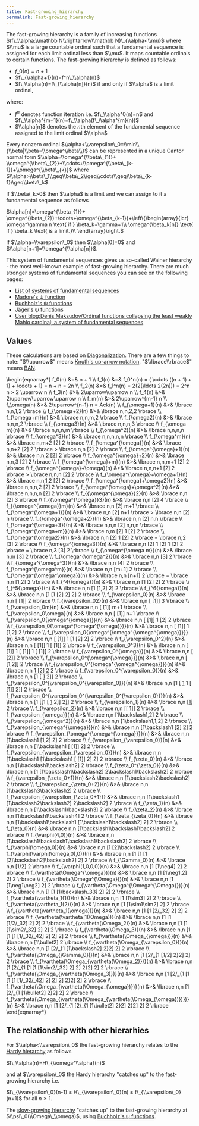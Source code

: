 ```yaml
---
title: Fast-growing_hierarchy
permalink: Fast-growing_hierarchy
---
```


The fast-growing hierarchy is a family of increasing functions $(f\_\\alpha:\\mathbb N\\rightarrow\\mathbb N)\_{\\alpha<\\mu}$ where $\\mu$ is a large countable ordinal such that a fundamental sequence is assigned for each limit ordinal less than $\\mu$. It maps countable ordinals to certain functions.
The fast-growing hierarchy is defined as follows:

-   $f\_0(n)=n+1$
-   $f\_{\\alpha+1}(n)=f^n\_\\alpha(n)$
-   $f\_\\alpha(n)=f\_{\\alpha[n]}(n)$ if and only if $\\alpha$ is a limit ordinal,

where:

-   $f^n$ denotes function iteration i.e. $f\_\\alpha^0(n)=n$ and $f\_\\alpha^{m+1}(n)=f\_\\alpha(f\_\\alpha^{m}(n))$
-   $\\alpha[n]$ denotes the $n$th element of the fundamental sequence assigned to the limit ordinal $\\alpha$

Every nonzero ordinal $\\alpha<\\varepsilon\_0=\\min\\{\\beta|\\beta=\\omega^\\beta\\}$ can be represented in a unique Cantor normal form $\\alpha=\\omega^{\\beta\_{1}}+ \\omega^{\\beta\_{2}}+\\cdots+\\omega^{\\beta\_{k-1}}+\\omega^{\\beta\_{k}}$ where $\\alpha>\\beta\_1\\geq\\beta\_2\\geq\\cdots\\geq\\beta\_{k-1}\\geq\\beta\_k$.

If $\\beta\_k>0$ then $\\alpha$ is a limit and we can assign to it a fundamental sequence as follows

$\\alpha[n]=\\omega^{\\beta\_{1}}+ \\omega^{\\beta\_{2}}+\\cdots+\\omega^{\\beta\_{k-1}}+\\left\\{\\begin{array}{lcr} \\omega^\\gamma n \\text{ if } \\beta\_k=\\gamma+1\\\\ \\omega^{\\beta\_k[n]} \\text{ if } \\beta\_k \\text{ is a limit.}\\\\ \\end{array}\\right.$


If $\\alpha=\\varepsilon\_0$ then $\\alpha[0]=0$ and $\\alpha[n+1]=\\omega^{\\alpha[n]}$.

This system of fundamental sequences gives us so-called Wainer hierarchy - the most well-known example of fast-growing hierarchy. There are much stronger systems of fundamental sequences you can see on the following pages:
-   [List of systems of fundamental sequences](http://googology.wikia.com/wiki/List\_of\_systems\_of\_fundamental\_sequences)
-   [Madore's ψ function](Madore's_ψ_function "Madore's ψ function")
-   [Buchholz's ψ functions](Buchholz's_ψ_functions "Buchholz's ψ functions")
-   [Jäger's ψ functions](Jäger's_collapsing_functions_and_ρ-inaccessible_ordinals "Jäger's collapsing functions and ρ-inaccessible ordinals")
-   [User blog:Denis Maksudov/Ordinal functions collapsing the least weakly Mahlo cardinal; a system of fundamental sequences](https://web.archive.org/web/20190415131736/http://cantorsattic.info/index.php?title=User_blog:Denis_Maksudov/Ordinal_functions_collapsing_the_least_weakly_Mahlo_cardinal;_a_system_of_fundamental_sequences&printable=yes)

## Values
These calculations are based on [Diagonalization](Diagonalization "Diagonalization").
There are a few things to note:
"$\\uparrow$" means [Knuth's up-arrow notation](Knuth's_up-arrow_notation "Knuth's up-arrow notation").
"$\\lbrace\\rbrace$" means [BAN](Bird's_array_notation "Bird's array notation").

\\begin{eqnarray*}
f\_0(n) &=& n + 1 \\\\
f\_1(n) &=& f\_0^n(n) = ( \\cdots ((n + 1) + 1) + \\cdots + 1) = n + n = 2n \\\\
f\_2(n) &=& f\_1^n(n) = 2(2(\\ldots 2(2n))) = 2^n n > 2 \\uparrow n \\\\
f\_3(n) &>& 2\\uparrow\\uparrow n \\\\
f\_4(n) &>& 2\\uparrow\\uparrow\\uparrow n \\\\
f\_m(n) &>& 2\\uparrow^{m-1} n \\\\
f\_\\omega(n) &>& 2\\uparrow^{n-1} n = Ack(n) \\\\
f\_{\\omega+1}(n) &>& \\lbrace n,n,1,2 \\rbrace \\\\
f\_{\\omega+2}(n) &>& \\lbrace n,n,2,2 \\rbrace \\\\
f\_{\\omega+m}(n) &>& \\lbrace n,n,m,2 \\rbrace \\\\
f\_{\\omega2}(n) &>& \\lbrace n,n,n,2 \\rbrace \\\\
f\_{\\omega3}(n) &>& \\lbrace n,n,n,3 \\rbrace \\\\
f\_{\\omega m}(n) &>& \\lbrace n,n,n,m \\rbrace \\\\
f\_{\\omega^2}(n) &>& \\lbrace n,n,n,n \\rbrace \\\\
f\_{\\omega^3}(n) &>& \\lbrace n,n,n,n,n \\rbrace \\\\
f\_{\\omega^m}(n) &>& \\lbrace n,m+2 [2] 2 \\rbrace \\\\
f\_{\\omega^{\\omega}}(n) &>& \\lbrace n,n+2 [2] 2 \\rbrace > \\lbrace n,n [2] 2 \\rbrace \\\\
f\_{\\omega^{\\omega}+1}(n) &>& \\lbrace n,n,2 [2] 2 \\rbrace \\\\
f\_{\\omega^{\\omega}+2}(n) &>& \\lbrace n,n,3 [2] 2 \\rbrace \\\\
f\_{\\omega^{\\omega}+m}(n) &>& \\lbrace n,n,m+1 [2] 2 \\rbrace \\\\
f\_{\\omega^{\\omega}+\\omega}(n) &>& \\lbrace n,n,n+1 [2] 2 \\rbrace > \\lbrace n,n,n [2] 2 \\rbrace \\\\
f\_{\\omega^{\\omega}+\\omega+1}(n) &>& \\lbrace n,n,1,2 [2] 2 \\rbrace \\\\
f\_{\\omega^{\\omega}+\\omega2}(n) &>& \\lbrace n,n,n,2 [2] 2 \\rbrace \\\\
f\_{\\omega^{\\omega}+\\omega^2}(n) &>& \\lbrace n,n,n,n [2] 2 \\rbrace \\\\
f\_{{\\omega^{\\omega}}2}(n) &>& \\lbrace n,n [2] 3 \\rbrace \\\\
f\_{{\\omega^{\\omega}}3}(n) &>& \\lbrace n,n [2] 4 \\rbrace \\\\
f\_{{\\omega^{\\omega}}m}(n) &>& \\lbrace n,n [2] m+1 \\rbrace \\\\
f\_{\\omega^{\\omega+1}}(n) &>& \\lbrace n,n [2] n+1 \\rbrace > \\lbrace n,n [2] n \\rbrace \\\\
f\_{\\omega^{\\omega+2}}(n) &>& \\lbrace n,n [2] n,n \\rbrace \\\\
f\_{\\omega^{\\omega+3}}(n) &>& \\lbrace n,n,n [2] n,n,n \\rbrace \\\\
f\_{\\omega^{\\omega+m}}(n) &>& \\lbrace n,m [2] 1 [2] 2 \\rbrace \\\\
f\_{\\omega^{\\omega2}}(n) &>& \\lbrace n,n [2] 1 [2] 2 \\rbrace = \\lbrace n,2 [3] 2 \\rbrace \\\\
f\_{\\omega^{\\omega3}}(n) &>& \\lbrace n,n [2] 1 [2] 1 [2] 2 \\rbrace = \\lbrace n,3 [3] 2 \\rbrace \\\\
f\_{\\omega^{\\omega m}}(n) &>& \\lbrace n,m [3] 2 \\rbrace \\\\
f\_{\\omega^{\\omega^2}}(n) &>& \\lbrace n,n [3] 2 \\rbrace \\\\
f\_{\\omega^{\\omega^3}}(n) &>& \\lbrace n,n [4] 2 \\rbrace \\\\
f\_{\\omega^{\\omega^m}}(n) &>& \\lbrace n,n [m+1] 2 \\rbrace \\\\
f\_{\\omega^{\\omega^\\omega}}(n) &>& \\lbrace n,n [n+1] 2 \\rbrace = \\lbrace n,n [1,2] 2 \\rbrace \\\\
f\_{^4{\\omega}}(n) &>& \\lbrace n,n [1 [2] 2] 2 \\rbrace \\\\
f\_{^5{\\omega}}(n) &>& \\lbrace n,n [1 [1,2] 2] 2 \\rbrace \\\\
f\_{^6{\\omega}}(n) &>& \\lbrace n,n [1 [1 [2] 2] 2] 2 \\rbrace \\\\
f\_{\\varepsilon\_0}(n) &>& \\lbrace n,n [ [1]] 2 \\rbrace \\\\
f\_{\\varepsilon\_02}(n) &>& \\lbrace n,n [ [1]] 3 \\rbrace \\\\
f\_{\\varepsilon\_0m}(n) &>& \\lbrace n,n [ [1]] m+1 \\rbrace \\\\
f\_{\\varepsilon\_0\\omega}(n) &>& \\lbrace n,n [ [1]] n+1 \\rbrace \\\\
f\_{\\varepsilon\_0{\\omega^{\\omega}}}(n) &>& \\lbrace n,n [ [1]] 1 [2] 2 \\rbrace \\\\
f\_{\\varepsilon\_0{\\omega^{\\omega^{\\omega}}}}(n) &>& \\lbrace n,n [ [1]] 1 [1,2] 2 \\rbrace \\\\
f\_{\\varepsilon\_0{\\omega^{\\omega^{\\omega^{\\omega}}}}}(n) &>& \\lbrace n,n [ [1]] 1 [1 [2] 2] 2 \\rbrace \\\\
f\_{\\varepsilon\_0^2}(n) &>& \\lbrace n,n [ [1]] 1 [ [1]] 2 \\rbrace \\\\
f\_{\\varepsilon\_0^3}(n) &>& \\lbrace n,n [ [1]] 1 [ [1]] 1 [ [1]] 2 \\rbrace \\\\
f\_{\\varepsilon\_0^{\\omega}}(n) &>& \\lbrace n,n [ [2]] 2 \\rbrace \\\\
f\_{\\varepsilon\_0^{\\omega^{\\omega}}}(n) &>& \\lbrace n,n [ [1,2]] 2 \\rbrace \\\\
f\_{\\varepsilon\_0^{\\omega^{\\omega^{\\omega}}}}(n) &>& \\lbrace n,n [1 [2] 2](1_[2]_2 "1 [2] 2") 2 \\rbrace \\\\
f\_{\\varepsilon\_0^{\\varepsilon\_0}}(n) &>& \\lbrace n,n [1 [ [1](1_[_[1 "1 [ [1") 2]] 2 \\rbrace \\\\
f\_{\\varepsilon\_0^{\\varepsilon\_0^{\\varepsilon\_0}}}(n) &>& \\lbrace n,n [1 [ [1](1_[_[1 "1 [ [1") 1 [ [1]] 2]] 2 \\rbrace \\\\
f\_{\\varepsilon\_0^{\\varepsilon\_0^{\\varepsilon\_0^{\\varepsilon\_0}}}}(n) &>& \\lbrace n,n [1 [[1 [ [1](1_[[1_[_[1 "1 [[1 [ [1") 2]] 2]] 2 \\rbrace \\\\
f\_{\\varepsilon\_1}(n) &>& \\lbrace n,n [[1]([1 "[1")] 2 \\rbrace \\\\
f\_{\\varepsilon\_2}(n) &>& \\lbrace n,n [[ [1]([_[1 "[ [1")]] 2 \\rbrace \\\\
f\_{\\varepsilon\_{\\omega}}(n) &>& \\lbrace n,n [1\\backslash1,2] 2 \\rbrace \\\\
f\_{\\varepsilon\_{\\omega^2}}(n) &>& \\lbrace n,n [1\\backslash1,1,2] 2 \\rbrace \\\\
f\_{\\varepsilon\_{\\omega^{\\omega}}}(n) &>& \\lbrace n,n [1\\backslash1 [2] 2] 2 \\rbrace \\\\
f\_{\\varepsilon\_{\\omega^{\\omega^{\\omega}}}}(n) &>& \\lbrace n,n [1\\backslash1 [1,2] 2] 2 \\rbrace \\\\
f\_{\\varepsilon\_{\\varepsilon\_0}}(n) &>& \\lbrace n,n [1\\backslash1 [ [1]] 2] 2 \\rbrace \\\\
f\_{\\varepsilon\_{\\varepsilon\_{\\varepsilon\_0}}}(n) &>& \\lbrace n,n [1\\backslash1 [1\\backslash1 [ [1]] 2] 2] 2 \\rbrace \\\\
f\_{\\zeta\_0}(n) &>& \\lbrace n,n [1\\backslash1\\backslash2] 2 \\rbrace \\\\
f\_{\\zeta\_0^{\\zeta\_0}}(n) &>& \\lbrace n,n [1 [1\\backslash1\\backslash2] 2\\backslash1\\backslash2] 2 \\rbrace \\\\
f\_{\\varepsilon\_{\\zeta\_0+1}}(n) &>& \\lbrace n,n [1\\backslash2\\backslash2] 2 \\rbrace \\\\
f\_{\\varepsilon\_{\\zeta\_0+2}}(n) &>& \\lbrace n,n [1\\backslash3\\backslash2] 2 \\rbrace \\\\
f\_{\\varepsilon\_{\\varepsilon\_{\\zeta\_0+1}}} &>& \\lbrace n,n [1\\backslash1 [1\\backslash2\\backslash2] 2\\backslash2] 2 \\rbrace \\\\
f\_{\\zeta\_1}(n) &>& \\lbrace n,n [1\\backslash1\\backslash3] 2 \\rbrace \\\\
f\_{\\zeta\_2}(n) &>& \\lbrace n,n [1\\backslash1\\backslash4] 2 \\rbrace \\\\
f\_{\\zeta\_{\\zeta\_0}}(n) &>& \\lbrace n,n [1\\backslash1\\backslash1 [1\\backslash1\\backslash2] 2] 2 \\rbrace \\\\
f\_{\\eta\_0}(n) &>& \\lbrace n,n [1\\backslash1\\backslash1\\backslash2] 2 \\rbrace \\\\
f\_{\\varphi(4,0)}(n) &>& \\lbrace n,n [1\\backslash1\\backslash1\\backslash1\\backslash2] 2 \\rbrace \\\\
f\_{\\varphi(\\omega,0)}(n) &>& \\lbrace n,n [1 [2]\\backslash2] 2 \\rbrace \\\\
f\_{\\varphi(\\varphi(\\omega,0),0)}(n) &>& \\lbrace n,n [1 [1 [1 [2]\\backslash2]\\backslash2] 2] 2 \\rbrace \\\\
f\_{\\Gamma\_0}(n) &>& \\lbrace n,n [1/2] 2 \\rbrace \\\\
f\_{\\varphi(1,0,0,0)}(n) &>& \\lbrace n,n [1 [1\\neg4] 2] 2 \\rbrace \\\\
f\_{\\vartheta(\\Omega^{\\omega})}(n) &>& \\lbrace n,n [1 [1\\neg1,2] 2] 2 \\rbrace \\\\
f\_{\\vartheta(\\Omega^{\\Omega})}(n) &>& \\lbrace n,n [1 [1\\neg1\\neg2] 2] 2 \\rbrace \\\\
f\_{\\vartheta(\\Omega^{\\Omega^{\\Omega}})}(n) &>& \\lbrace n,n [1 [1 [1\\backslash\_33] 2] 2] 2 \\rbrace \\\\
f\_{\\vartheta(\\vartheta\_1(1))}(n) &>& \\lbrace n,n [1 [1\\sim3] 2] 2 \\rbrace \\\\
f\_{\\vartheta(\\vartheta\_1(2))}(n) &>& \\lbrace n,n [1 [1\\sim1\\sim2] 2] 2 \\rbrace \\\\
f\_{\\vartheta(\\vartheta\_1(\\omega))}(n) &>& \\lbrace n,n [1 [1 [2/\_32] 2] 2] 2 \\rbrace \\\\
f\_{\\vartheta(\\vartheta\_1(\\Omega))}(n) &>& \\lbrace n,n [1 [1 [1/2/\_32] 2] 2] 2 \\rbrace \\\\
f\_{\\vartheta(\\Omega\_2)}(n) &>& \\lbrace n,n [1 [1 [1\\sim2/\_32] 2] 2] 2 \\rbrace \\\\
f\_{\\vartheta(\\Omega\_3)}(n) &>& \\lbrace n,n [1 [1 [1 [1/\_32/\_42] 2] 2] 2] 2 \\rbrace \\\\
f\_{\\vartheta(\\Omega\_{\\omega})}(n) &>& \\lbrace n,n [1\\bullet2] 2 \\rbrace \\\\
f\_{\\vartheta(\\Omega\_{\\varepsilon\_0})}(n) &>& \\lbrace n,n [1 [2/\_{1 [1\\backslash2] 2}2] 2] 2 \\rbrace \\\\
f\_{\\vartheta(\\Omega\_{\\Gamma\_0})}(n) &>& \\lbrace n,n [1 [2/\_{1 [1/2] 2}2] 2] 2 \\rbrace \\\\
f\_{\\vartheta(\\Omega\_{\\vartheta(\\Omega\_2)})}(n) &>& \\lbrace n,n [1 [2/\_{1 [1 [1 [1\\sim2/\_32] 2] 2] 2}2] 2] 2 \\rbrace \\\\
f\_{\\vartheta(\\Omega\_{\\vartheta(\\Omega\_3)})}(n) &>& \\lbrace n,n [1 [2/\_{1 [1 [1 [1 [1/\_32/\_42] 2] 2] 2] 2}2] 2] 2 \\rbrace \\\\
f\_{\\vartheta(\\Omega\_{\\vartheta(\\Omega\_{\\omega})})}(n) &>& \\lbrace n,n [1 [2/\_{1 [1\\bullet2] 2}2] 2] 2 \\rbrace \\\\
f\_{\\vartheta(\\Omega\_{\\vartheta(\\Omega\_{\\vartheta(\\Omega\_{\\omega})})})}(n) &>& \\lbrace n,n [1 [2/\_{1 [2/\_{1 [1\\bullet2] 2}2] 2}2] 2] 2 \\rbrace \\end{eqnarray*}

## The relationship with other hierarhies

For $\\alpha<\\varepsilon\_0$ the fast-growing hierarchy relates to the [Hardy hierarchy](Hardy_hierarchy "Hardy hierarchy") as follows

$f\_\\alpha(n)=H\_{\\omega^\\alpha}(n)$

and at $\\varepsilon\_0$ the Hardy hierarchy "catches up" to the fast-growing hierarchy i.e.

$f\_{\\varepsilon\_0}(n-1) ≤ H\_{\\varepsilon\_0}(n) ≤ f\_{\\varepsilon\_0}(n+1)$ for all $n ≥ 1$.

The [slow-growing hierarchy](Slow-growing_hierarchy "Slow-growing hierarchy") "catches up" to the fast-growing hierarchy at $\\psi\_0(\\Omega\_\\omega)$, using [Buchholz's ψ functions](Buchholz's_ψ_functions "Buchholz's ψ functions").
